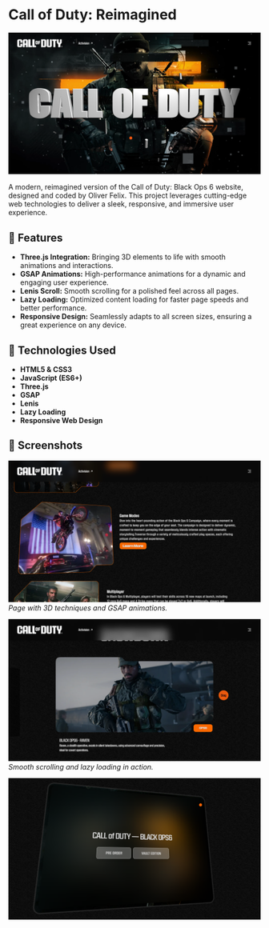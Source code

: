 # Call of Duty: Reimagined

![Call of Duty: Reimagined](./source/7014.png)

A modern, reimagined version of the Call of Duty: Black Ops 6 website, designed and coded by Oliver Felix. This project leverages cutting-edge web technologies to deliver a sleek, responsive, and immersive user experience.

## 🌟 Features

- **Three.js Integration:** Bringing 3D elements to life with smooth animations and interactions.
- **GSAP Animations:** High-performance animations for a dynamic and engaging user experience.
- **Lenis Scroll:** Smooth scrolling for a polished feel across all pages.
- **Lazy Loading:** Optimized content loading for faster page speeds and better performance.
- **Responsive Design:** Seamlessly adapts to all screen sizes, ensuring a great experience on any device.

## 🚀 Technologies Used

- **HTML5 & CSS3**
- **JavaScript (ES6+)**
- **Three.js**
- **GSAP**
- **Lenis**
- **Lazy Loading**
- **Responsive Web Design**

## 📸 Screenshots

![Screenshot 1](./source/7015.png)
*Page with 3D techniques and GSAP animations.*

![Screenshot 2](./source/7016.png)
*Smooth scrolling and lazy loading in action.*

![Screenshot 3](./source/7018.png)
